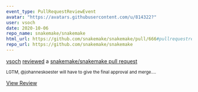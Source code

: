 ```yaml
---
event_type: PullRequestReviewEvent
avatar: "https://avatars.githubusercontent.com/u/814322?"
user: vsoch
date: 2020-10-06
repo_name: snakemake/snakemake
html_url: https://github.com/snakemake/snakemake/pull/666#pullrequestreview-503389439
repo_url: https://github.com/snakemake/snakemake
---
```


<a href='https://github.com/vsoch' target='_blank'>vsoch</a> <a href='https://github.com/snakemake/snakemake/pull/666#pullrequestreview-503389439' target='_blank'>reviewed</a> a <a href='https://github.com/snakemake/snakemake/pull/666' target='_blank'>snakemake/snakemake pull request</a>

<small>LGTM, @johanneskoester will have to give the final approval and merge....</small>

<a href='https://github.com/snakemake/snakemake/pull/666#pullrequestreview-503389439' target='_blank'>View Review</a>